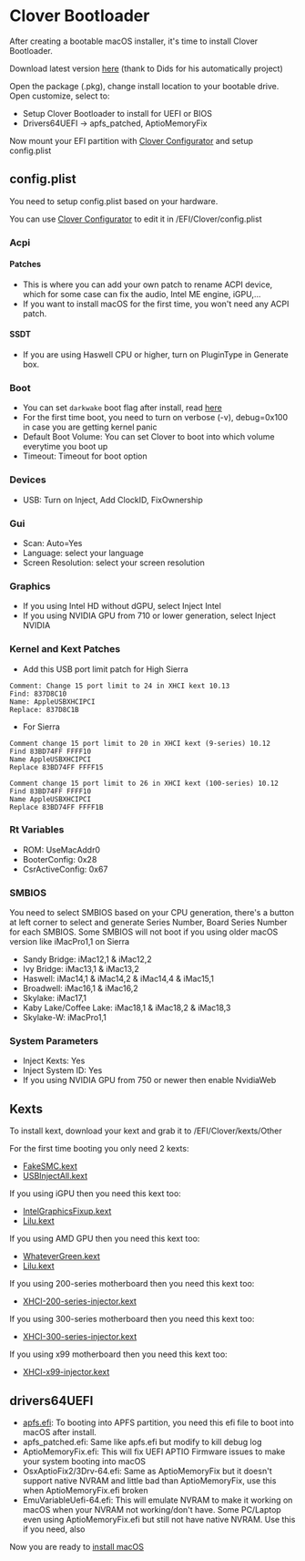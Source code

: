# Clover Bootloader

After creating a bootable macOS installer, it's time to install Clover Bootloader.

Download latest version [here](https://github.com/Dids/clover-builder/releases/) (thank to Dids for his automatically project)

Open the package (.pkg), change install location to your bootable drive. Open customize, select to:

- Setup Clover Bootloader to install for UEFI or BIOS
- Drivers64UEFI -> apfs_patched, AptioMemoryFix

Now mount your EFI partition with [Clover Configurator](https://mackie100projects.altervista.org/download-clover-configurator/) and setup config.plist

## config.plist

You need to setup config.plist based on your hardware. 

You can use [Clover Configurator](https://mackie100projects.altervista.org/download-clover-configurator/) to edit it in /EFI/Clover/config.plist

### Acpi

#### Patches

- This is where you can add your own patch to rename ACPI device, which for some case can fix the audio, Intel ME engine, iGPU,...
- If you want to install macOS for the first time, you won't need any ACPI patch.

#### SSDT

- If you are using Haswell CPU or higher, turn on PluginType in Generate box.

### Boot

- You can set `darkwake` boot flag after install, read [here](https://github.com/piiiggg/Hackintosh/blob/master/tips.md#darkwake-boot-flag)
- For the first time boot, you need to turn on verbose (-v), debug=0x100 in case you are getting kernel panic
- Default Boot Volume: You can set Clover to boot into which volume everytime you boot up
- Timeout: Timeout for boot option

### Devices

- USB: Turn on Inject, Add ClockID, FixOwnership

### Gui

- Scan: Auto=Yes
- Language: select your language
- Screen Resolution: select your screen resolution

### Graphics

- If you using Intel HD without dGPU, select Inject Intel
- If you using NVIDIA GPU from 710 or lower generation, select Inject NVIDIA

### Kernel and Kext Patches

- Add this USB port limit patch for High Sierra

```
Comment: Change 15 port limit to 24 in XHCI kext 10.13
Find: 837D8C10
Name: AppleUSBXHCIPCI
Replace: 837D8C1B
```
- For Sierra

```
Comment change 15 port limit to 20 in XHCI kext (9-series) 10.12
Find 83BD74FF FFFF10
Name AppleUSBXHCIPCI
Replace 83BD74FF FFFF15

Comment change 15 port limit to 26 in XHCI kext (100-series) 10.12
Find 83BD74FF FFFF10
Name AppleUSBXHCIPCI
Replace 83BD74FF FFFF1B
```

### Rt Variables

- ROM: UseMacAddr0
- BooterConfig: 0x28
- CsrActiveConfig: 0x67

### SMBIOS

You need to select SMBIOS based on your CPU generation, there's a button at left corner to select and generate Series Number, Board Series Number for each SMBIOS. Some SMBIOS will not boot if you using older macOS version like iMacPro1,1 on Sierra

- Sandy Bridge: iMac12,1 & iMac12,2
- Ivy Bridge: iMac13,1 & iMac13,2
- Haswell: iMac14,1 & iMac14,2 & iMac14,4 & iMac15,1
- Broadwell: iMac16,1 & iMac16,2 
- Skylake: iMac17,1
- Kaby Lake/Coffee Lake: iMac18,1 & iMac18,2 & iMac18,3
- Skylake-W: iMacPro1,1

### System Parameters

- Inject Kexts: Yes
- Inject System ID: Yes
- If you using NVIDIA GPU from 750 or newer then enable NvidiaWeb

## Kexts

To install kext, download your kext and grab it to /EFI/Clover/kexts/Other

For the first time booting you only need 2 kexts:

- [FakeSMC.kext](https://bitbucket.org/RehabMan/os-x-fakesmc-kozlek/downloads/)
- [USBInjectAll.kext](https://bitbucket.org/RehabMan/os-x-usb-inject-all/downloads/)

If you using iGPU then you need this kext too:

- [IntelGraphicsFixup.kext](https://github.com/lvs1974/IntelGraphicsFixup/releases)
- [Lilu.kext](https://github.com/vit9696/Lilu/releases)

If you using AMD GPU then you need this kext too:

- [WhateverGreen.kext](https://github.com/vit9696/WhateverGreen/releases)
- [Lilu.kext](https://github.com/vit9696/Lilu/releases)

If you using 200-series motherboard then you need this kext too:

- [XHCI-200-series-injector.kext](Kext/XHCI-200-series-injector.kext.zip)

If you using 300-series motherboard then you need this kext too:

- [XHCI-300-series-injector.kext](Kext/XHCI-300-series-injector.kext.zip)

If you using x99 motherboard then you need this kext too:

- [XHCI-x99-injector.kext](XHCI-x99-injector.kext.zip)

## drivers64UEFI

- [apfs.efi](https://github.com/piiiggg/apfs.efi): To booting into APFS partition, you need this efi file to boot into macOS after install.
- apfs_patched.efi: Same like apfs.efi but modify to kill debug log
- AptioMemoryFix.efi: This will fix UEFI APTIO Firmware issues to make your system booting into macOS
- OsxAptioFix2/3Drv-64.efi: Same as AptioMemoryFix but it doesn't support native NVRAM and little bad than AptioMemoryFix, use this when AptioMemoryFix.efi broken
- EmuVariableUefi-64.efi: This will emulate NVRAM to make it working on macOS when your NVRAM not working/don't have. Some PC/Laptop even using AptioMemoryFix.efi but still not have native NVRAM. Use this if you need, also 

Now you are ready to [install macOS](install.md)

